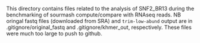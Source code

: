 This directory contains files related to the analysis of SNF2_BR13 during the benchmarking of sourmash compute/compare with RNAseq reads. 
NB oringal fastq files (downloaded from SRA) and `trim-low-abund` output are in .gitignore/original_fastq and .gitignore/khmer_out, respectively. These files were much too large to push to github.
